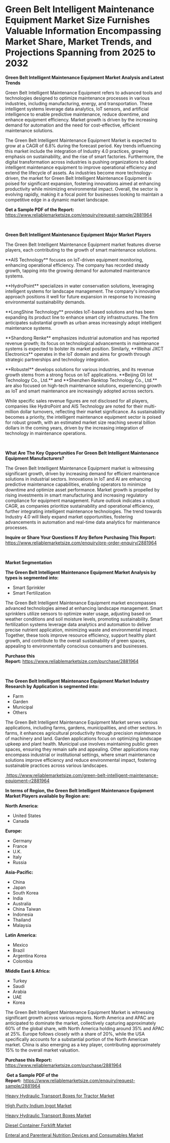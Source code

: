 <p><h1>Green Belt Intelligent Maintenance Equipment Market Size Furnishes Valuable Information Encompassing Market Share, Market Trends, and Projections Spanning from 2025 to 2032</h1></p><p><strong>Green Belt Intelligent Maintenance Equipment Market Analysis and Latest Trends</strong></p>
<p><p>Green Belt Intelligent Maintenance Equipment refers to advanced tools and technologies designed to optimize maintenance processes in various industries, including manufacturing, energy, and transportation. These intelligent systems leverage data analytics, IoT sensors, and artificial intelligence to enable predictive maintenance, reduce downtime, and enhance equipment efficiency. Market growth is driven by the increasing demand for automation and the need for cost-effective, efficient maintenance solutions.</p><p>The Green Belt Intelligent Maintenance Equipment Market is expected to grow at a CAGR of 6.8% during the forecast period. Key trends influencing this market include the integration of Industry 4.0 practices, growing emphasis on sustainability, and the rise of smart factories. Furthermore, the digital transformation across industries is pushing organizations to adopt intelligent maintenance equipment to improve operational efficiency and extend the lifecycle of assets. As industries become more technology-driven, the market for Green Belt Intelligent Maintenance Equipment is poised for significant expansion, fostering innovations aimed at enhancing productivity while minimizing environmental impact. Overall, the sector is evolving rapidly, making it a focal point for businesses looking to maintain a competitive edge in a dynamic market landscape.</p></p>
<p><strong>Get a Sample PDF of the Report:&nbsp;</strong> <a href="https://www.reliablemarketsize.com/enquiry/request-sample/2881964?utm_campaign=2115&utm_medium=2&utm_source=Github&utm_content=ia&utm_term=12032025&utm_id=green-belt-intelligent-maintenance-equipment">https://www.reliablemarketsize.com/enquiry/request-sample/2881964</a></p>
<p>&nbsp;</p>
<p><strong>Green Belt Intelligent Maintenance Equipment Major Market Players</strong></p>
<p><p>The Green Belt Intelligent Maintenance Equipment market features diverse players, each contributing to the growth of smart maintenance solutions. </p><p>**AIS Technology** focuses on IoT-driven equipment monitoring, enhancing operational efficiency. The company has recorded steady growth, tapping into the growing demand for automated maintenance systems. </p><p>**HydroPoint** specializes in water conservation solutions, leveraging intelligent systems for landscape management. The company's innovative approach positions it well for future expansion in response to increasing environmental sustainability demands. </p><p>**LongShine Technology** provides IoT-based solutions and has been expanding its product line to enhance smart city infrastructures. The firm anticipates substantial growth as urban areas increasingly adopt intelligent maintenance systems.</p><p>**Shandong Renke** emphasizes industrial automation and has reported revenue growth; its focus on technological advancements in maintenance systems is expected to bolster its market position. Similarly, **Weihai JXCT Electronics** operates in the IoT domain and aims for growth through strategic partnerships and technology integration.</p><p>**Robustel** develops solutions for various industries, and its revenue growth stems from a strong focus on IoT applications. **Beijing Gti Iot Technology Co., Ltd.** and **Shenzhen Ranktop Technology Co., Ltd.** are also focused on high-tech maintenance solutions, experiencing growth as IoT and smart maintenance are increasingly adopted across sectors.</p><p>While specific sales revenue figures are not disclosed for all players, companies like HydroPoint and AIS Technology are noted for their multi-million dollar turnovers, reflecting their market significance. As sustainability becomes a priority, the intelligent maintenance equipment sector is poised for robust growth, with an estimated market size reaching several billion dollars in the coming years, driven by the increasing integration of technology in maintenance operations.</p></p>
<p>&nbsp;</p>
<p><strong>What Are The Key Opportunities For Green Belt Intelligent Maintenance Equipment Manufacturers?</strong></p>
<p><p>The Green Belt Intelligent Maintenance Equipment market is witnessing significant growth, driven by increasing demand for efficient maintenance solutions in industrial sectors. Innovations in IoT and AI are enhancing predictive maintenance capabilities, enabling operators to minimize downtime and optimize asset performance. Market growth is propelled by rising investments in smart manufacturing and increasing regulatory compliance for equipment management. Future outlook indicates a robust CAGR, as companies prioritize sustainability and operational efficiency, further integrating intelligent maintenance technologies. The trend towards Industry 4.0 will likely expand market opportunities, fostering advancements in automation and real-time data analytics for maintenance processes.</p></p>
<p><strong>Inquire or Share Your Questions If Any Before Purchasing This Report:</strong> <a href="https://www.reliablemarketsize.com/enquiry/pre-order-enquiry/2881964?utm_campaign=2115&utm_medium=2&utm_source=Github&utm_content=ia&utm_term=12032025&utm_id=green-belt-intelligent-maintenance-equipment">https://www.reliablemarketsize.com/enquiry/pre-order-enquiry/2881964</a></p>
<p>&nbsp;</p>
<p><strong>Market Segmentation</strong></p>
<p><strong>The Green Belt Intelligent Maintenance Equipment Market Analysis by types is segmented into:</strong></p>
<p><ul><li> Smart Sprinkler</li><li>Smart Fertilization </li></ul></p>
<p><p>The Green Belt Intelligent Maintenance Equipment market encompasses advanced technologies aimed at enhancing landscape management. Smart sprinklers utilize sensors to optimize water usage, adjusting based on weather conditions and soil moisture levels, promoting sustainability. Smart fertilization systems leverage data analytics and automation to deliver precise nutrient application, minimizing waste and environmental impact. Together, these tools improve resource efficiency, support healthy plant growth, and contribute to the overall sustainability of green spaces, appealing to environmentally conscious consumers and businesses.</p></p>
<p><strong>Purchase this Report:&nbsp;</strong><a href="https://www.reliablemarketsize.com/purchase/2881964?utm_campaign=2115&utm_medium=2&utm_source=Github&utm_content=ia&utm_term=12032025&utm_id=green-belt-intelligent-maintenance-equipment">https://www.reliablemarketsize.com/purchase/2881964</a></p>
<p>&nbsp;</p>
<p><strong>The Green Belt Intelligent Maintenance Equipment Market Industry Research by Application is segmented into:</strong></p>
<p><ul><li> Farm</li><li>Garden</li><li>Municipal</li><li>Others </li></ul></p>
<p><p>The Green Belt Intelligent Maintenance Equipment Market serves various applications, including farms, gardens, municipalities, and other sectors. In farms, it enhances agricultural productivity through precision maintenance of machinery and land. Garden applications focus on optimizing landscape upkeep and plant health. Municipal use involves maintaining public green spaces, ensuring they remain safe and appealing. Other applications may encompass industrial or institutional settings, where smart maintenance solutions improve efficiency and reduce environmental impact, fostering sustainable practices across various landscapes.</p></p>
<p><a href="https://www.reliablemarketsize.com/green-belt-intelligent-maintenance-equipment-r2881964?utm_campaign=2115&utm_medium=2&utm_source=Github&utm_content=ia&utm_term=12032025&utm_id=green-belt-intelligent-maintenance-equipment">&nbsp;https://www.reliablemarketsize.com/green-belt-intelligent-maintenance-equipment-r2881964</a></p>
<p><strong>In terms of Region, the Green Belt Intelligent Maintenance Equipment Market Players available by Region are:</strong></p>
<p>
    <p> <strong> North America: </strong>
        <ul>
            <li>United States</li>
            <li>Canada</li>
        </ul>
        </p> 
    <p> <strong> Europe: </strong>
        <ul>
            <li>Germany</li>
            <li>France</li>
            <li>U.K.</li>
            <li>Italy</li>
            <li>Russia</li>
        </ul>
        </p> 
    <p> <strong> Asia-Pacific: </strong>
        <ul>
            <li>China</li>
            <li>Japan</li>
            <li>South Korea</li>
            <li>India</li>
            <li>Australia</li>
            <li>China Taiwan</li>
            <li>Indonesia</li>
            <li>Thailand</li>
            <li>Malaysia</li>
        </ul>
        </p> 
    <p> <strong> Latin America: </strong>
        <ul>
            <li>Mexico</li>
            <li>Brazil</li>
            <li>Argentina Korea</li>
            <li>Colombia</li>
        </ul>
        </p> 
    <p> <strong> Middle East & Africa: </strong>
        <ul>
            <li>Turkey</li>
            <li>Saudi</li>
            <li>Arabia</li>
            <li>UAE</li>
            <li>Korea</li>
        </ul>
    </p>
    </p>
<p><p>The Green Belt Intelligent Maintenance Equipment Market is witnessing significant growth across various regions. North America and APAC are anticipated to dominate the market, collectively capturing approximately 60% of the global share, with North America holding around 35% and APAC at 25%. Europe follows closely with a share of 20%, while the USA specifically accounts for a substantial portion of the North American market. China is also emerging as a key player, contributing approximately 15% to the overall market valuation.</p></p>
<p><strong>Purchase this Report: </strong><a href="https://www.reliablemarketsize.com/purchase/2881964?utm_campaign=2115&utm_medium=2&utm_source=Github&utm_content=ia&utm_term=12032025&utm_id=green-belt-intelligent-maintenance-equipment">https://www.reliablemarketsize.com/purchase/2881964</a></p>
<p>&nbsp;<strong>Get a Sample PDF of the Report:&nbsp;&nbsp;</strong><a href="https://www.reliablemarketsize.com/enquiry/request-sample/2881964?utm_campaign=2115&utm_medium=2&utm_source=Github&utm_content=ia&utm_term=12032025&utm_id=green-belt-intelligent-maintenance-equipment">https://www.reliablemarketsize.com/enquiry/request-sample/2881964</a></p>
<p><strong></strong></p>
<p><p><a href="https://github.com/jolashta/Market-Research-Report-List-1/blob/main/heavy-hydraulic-transport-boxes-for-tractor-market.md?utm_campaign=2115&utm_medium=2&utm_source=Github&utm_content=ia&utm_term=12032025&utm_id=green-belt-intelligent-maintenance-equipment">Heavy Hydraulic Transport Boxes for Tractor Market</a></p><p><a href="https://github.com/lazregaartun/Market-Research-Report-List-1/blob/main/high-purity-indium-ingot-market.md?utm_campaign=2115&utm_medium=2&utm_source=Github&utm_content=ia&utm_term=12032025&utm_id=green-belt-intelligent-maintenance-equipment">High Purity Indium Ingot Market</a></p><p><a href="https://github.com/ienamoun/Market-Research-Report-List-1/blob/main/heavy-hydraulic-transport-boxes-market.md?utm_campaign=2115&utm_medium=2&utm_source=Github&utm_content=ia&utm_term=12032025&utm_id=green-belt-intelligent-maintenance-equipment">Heavy Hydraulic Transport Boxes Market</a></p><p><a href="https://github.com/sofayahoo2023/Market-Research-Report-List-7/blob/main/diesel-container-forklift-market.md?utm_campaign=2115&utm_medium=2&utm_source=Github&utm_content=ia&utm_term=12032025&utm_id=green-belt-intelligent-maintenance-equipment">Diesel Container Forklift Market</a></p><p><a href="https://github.com/elhibacajka/Market-Research-Report-List-1/blob/main/enteral-and-parenteral-nutrition-devices-and-consumables-market.md?utm_campaign=2115&utm_medium=2&utm_source=Github&utm_content=ia&utm_term=12032025&utm_id=green-belt-intelligent-maintenance-equipment">Enteral and Parenteral Nutrition Devices and Consumables Market</a></p></p>
